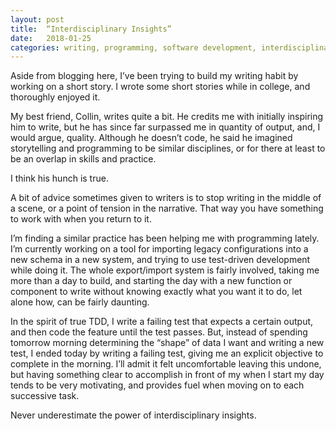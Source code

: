 ```yaml
--- 
layout: post
title:  “Interdisciplinary Insights”
date:   2018-01-25
categories: writing, programming, software development, interdisciplinary
--- 
```

Aside from blogging here, I’ve been trying to build my writing habit by working on a short story. I wrote some short stories while in college, and thoroughly enjoyed it.

My best friend, Collin, writes quite a bit. He credits me with initially inspiring him to write, but he has since far surpassed me in quantity of output, and, I would argue, quality. Although he doesn’t code, he said he imagined storytelling and programming to be similar disciplines, or for there at least to be an overlap in skills and practice.

I think his hunch is true.

A bit of advice sometimes given to writers is to stop writing in the middle of a scene, or a point of tension in the narrative. That way you have something to work with when you return to it.

I’m finding a similar practice has been helping me with programming lately. I’m currently working on a tool for importing legacy configurations into a new schema in a new system, and trying to use test-driven development while doing it. The whole export/import system is fairly involved, taking me more than a day to build, and starting the day with a new function or component to write without knowing exactly what you want it to do, let alone how, can be fairly daunting.

In the spirit of true TDD, I write a failing test that expects a certain output, and then code the feature until the test passes. But, instead of spending tomorrow morning determining the “shape” of data I want and writing a new test, I ended today by writing a failing test, giving me an explicit objective to complete in the morning. I’ll admit it felt uncomfortable leaving this undone, but having something clear to accomplish in front of my when I start my day tends to be very motivating, and provides fuel when moving on to each successive task.

Never underestimate the power of interdisciplinary insights.